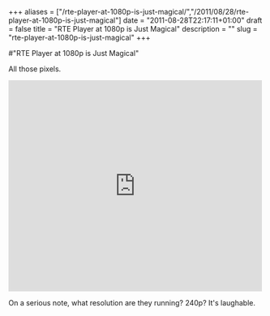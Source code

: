 +++
aliases = ["/rte-player-at-1080p-is-just-magical/","/2011/08/28/rte-player-at-1080p-is-just-magical"]
date = "2011-08-28T22:17:11+01:00"
draft = false
title = "RTE Player at 1080p is Just Magical"
description = ""
slug = "rte-player-at-1080p-is-just-magical"
+++

#"RTE Player at 1080p is Just Magical"


 All those pixels.<p /><div><iframe src="http://www.youtube.com/embed/F7khL9Ms4ow?wmode=transparent" allowfullscreen frameborder="0" height="417" width="500"></iframe></div><p /><div>On a serious note, what resolution are they running? 240p? It&#39;s laughable.</div>
 